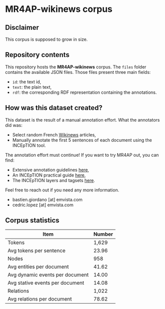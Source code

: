 # MR4AP-wikinews corpus

## Disclaimer

This corpus is supposed to grow in size.

## Repository contents

This repository hosts the **MR4AP-wikinews** corpus. The `files` folder contains the available JSON files. 
Those files present three main fields:
* `id`: the text id,
* `text`: the plain text,
* `rdf`: the corresponding RDF representation containing the annotations.

## How was this dataset created?

This dataset is the result of a manual annotation effort. What the annotators did was:
* Select random French [Wikinews](https://fr.wikinews.org/wiki/Accueil) articles,
* Manually annotate the first 5 sentences of each document using the INCEpTION tool.

The annotation effort must continue! If you want to try MR4AP out, you can find:
* Extensive annotation guidelines [here](../../guidelines/guidelines.md),
* An INCEpTION practical guide [here](../../guidelines/guidelines.md#how-to-inception-a-practical-guide),
* The INCEpTION layers and tagsets [here](../../guidelines/inception_settings).

Feel free to reach out if you need any more information.
* bastien.giordano [at] emvista.com
* cedric.lopez [at] emvista.com

## Corpus statistics

| Item                            | Number |
|---------------------------------|--------|
| Tokens                          | 1,629  |
| Avg tokens per sentence         | 23.96  |
| Nodes                           | 958    |
| Avg entities per document       | 41.62  |
| Avg dynamic events per document | 14.00  |
| Avg stative events per document | 14.08  |
| Relations                       | 1,022  |
| Avg relations per document      | 78.62  |